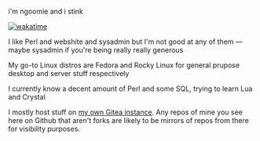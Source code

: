 i'm ngoomie and i stink

[![wakatime](https://wakatime.com/badge/user/b6d0368c-52a9-4ebc-808c-7ea30edd3cb4.svg)](https://wakatime.com/@b6d0368c-52a9-4ebc-808c-7ea30edd3cb4)

I like Perl and webshite and sysadmin but I'm not good at any of them — maybe sysadmin if you're being really really generous

My go-to Linux distros are Fedora and Rocky Linux for general prupose desktop and server stuff respectively

I currently know a decent amount of Perl and some SQL, trying to learn Lua and Crystal

I mostly host stuff on [my own Gitea instance](https://git.pinegrove.xyz/nu). Any repos of mine you see here on Github that aren't forks are likely to be mirrors of repos from there for visibility purposes.
